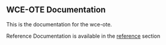 WCE-OTE Documentation
---------------------

This is the documentation for the wce-ote.


Reference Documentation is available in the [reference](/wfce-ote/reference/) section 
